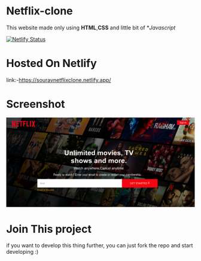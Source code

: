 # Netflix-clone

This website made only using **HTML**,**CSS** and little bit of **Javascript*

[![Netlify Status](https://api.netlify.com/api/v1/badges/a514fe0d-d837-4276-a602-132ac3a0150c/deploy-status)](https://app.netlify.com/sites/souravnetflixclone/deploys)

# Hosted On Netlify 
link:-https://souravnetflixclone.netlify.app/



# Screenshot
![alt text](https://github.com/freakflames29/Netflix-clone/blob/master/screenshot.png)

# Join This project
if you want to develop this thing further, you can just fork the repo and start developing :)
